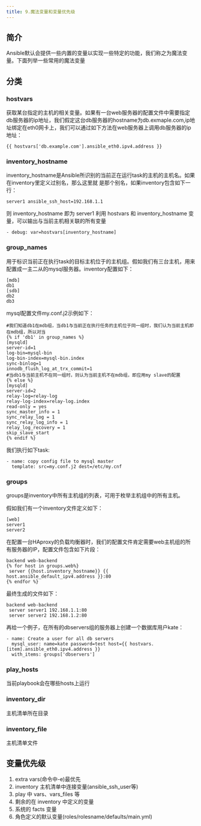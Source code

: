 ```yaml
---
title: 9.魔法变量和变量优先级
---
```

## 简介

Ansible默认会提供一些内置的变量以实现一些特定的功能，我们称之为魔法变量。下面列举一些常用的魔法变量

## 分类

### hostvars

获取某台指定的主机的相关变量。如果有一台web服务器的配置文件中需要指定db服务器的ip地址，我们假定这台db服务器的hostname为db.exmaple.com,ip地址绑定在eth0网卡上，我们可以通过如下方法在web服务器上调用db服务器的ip地址：

```
{{ hostvars['db.example.com'].ansible_eth0.ipv4.address }}
```

### inventory_hostname

inventory_hostname是Ansible所识别的当前正在运行task的主机的主机名。如果在inventory里定义过别名，那么这里就
是那个别名，如果inventory包含如下一行：

```
server1 ansible_ssh_host=192.168.1.1
```

则 inventory_hostname 即为 server1 利用 hostvars 和 inventory_hostname 变量，可以输出与当前主机相关联的所有变量

```
- debug: var=hostvars[inventory_hostname]
```

### group_names

用于标识当前正在执行task的目标主机位于的主机组。假如我们有三台主机，用来配置成一主二从的mysql服务器。inventory配置如下：

```
[mdb]
db1
[sdb]
db2
db3
```

mysql配置文件my.conf.j2示例如下：

```
#我们知道db1在mdb组，当db1与当前正在执行任务的主机位于同一组时，我们认为当前主机即在mdb组，所以对当
{% if 'db1' in group_names %}
[mysqld]
server-id=1
log-bin=mysql-bin
log-bin-index=mysql-bin.index
sync-binlog=1
innodb_flush_log_at_trx_commit=1
#当db1与当前主机不在同一组时，则认为当前主机不在mdb组，即应用my slave的配置
{% else %}
[mysqld]
server-id=2
relay-log=relay-log
relay-log-index=relay-log.index
read-only = yes
sync_master_info = 1
sync_relay_log = 1
sync_relay_log_info = 1
relay_log_recovery = 1
skip_slave_start
{% endif %}
```

我们执行如下task:

```
- name: copy config file to mysql master
  template: src=my.conf.j2 dest=/etc/my.cnf
```

### groups

groups是inventory中所有主机组的列表，可用于枚举主机组中的所有主机。

假如我们有一个inventory文件定义如下：

```
[web]
server1
server2
```

在配置一台HAproxy的负载均衡器时，我们的配置文件肯定需要web主机组的所有服务器的IP，配置文件包含如下片段：

```
backend web-backend
{% for host in groups.web%}
 server {{host.inventory_hostname}} {{ host.ansible_default_ipv4.address }}:80
{% endfor %}
```

最终生成的文件如下：

```
backend web-backend
 server server1 192.168.1.1:80
 server server2 192.168.1.2:80
```

再给一个例子，在所有的dbservers组的服务器上创建一个数据库用户kate：

```
- name: Create a user for all db servers
  mysql_user: name=kate password=test host={{ hostvars.[item].ansible_eth0.ipv4.address }}
  with_items: groups['dbservers'] 
```

### play_hosts

当前playbook会在哪些hosts上运行

### inventory_dir

主机清单所在目录

### inventory_file

主机清单文件

## 变量优先级

1. extra vars(命令中-e)最优先
2. inventory 主机清单中连接变量(ansible_ssh_user等)
3. play 中 vars、vars_files 等
4. 剩余的在 inventory 中定义的变量
5. 系统的 facts 变量
6. 角色定义的默认变量(roles/rolesname/defaults/main.yml)
